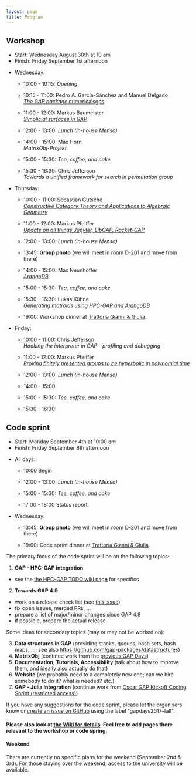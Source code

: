 ```yaml
---
layout: page
title: Program
---
```



## Workshop
* Start: Wednesday August 30th at 10 am
* Finish: Friday September 1st afternoon

- Wednesday:
  - 10:00 - 10:15: *Opening*
  - 10:15 - 11:00:
                   Pedro A. García-Sánchez and Manuel Delgado <br>
                   [*The GAP package* numericalsgps](/gapdays2017-fall/abstracts/numericalsgps)
  - 11:00 - 12:00:
                    Markus Baumeister <br>
                   [*Simplicial surfaces in GAP*](/gapdays2017-fall/SimplicialSurfaces.pdf)

  - 12:00 - 13:00: *Lunch (in-house Mensa)*
  
  - 14:00 - 15:00:
                   Max Horn <br>
                   *MatrixObj-Projekt*
  - 15:00 - 15:30: *Tea, coffee, and cake*
  - 15:30 - 16:30:
                   Chris Jefferson <br>
                   *Towards a unified framework for search in permutation group*

- Thursday:
  - 10:00 - 11:00:
                   Sebastian Gutsche <br>
                   [*Constructive Category Theory and Applications to Algebraic Geometry*](/gapdays2017-fall/abstracts/CAP)
  - 11:00 - 12:00:
                    Markus Pfeiffer <br>
                   [*Update on all things Jupyter, LibGAP, Racket-GAP*](/gapdays2017-fall/abstracts/Jupyter)

  - 12:00 - 13:00: *Lunch (in-house Mensa)*
  
  - 13:45:         __Group photo__ (we will meet in room D-201 and move from there)
  
  - 14:00 - 15:00:
                   Max Neunhöffer <br>
                   [*ArangoDB*](/gapdays2017-fall/abstracts/ArangoDB)
  - 15:00 - 15:30: *Tea, coffee, and cake*
  - 15:30 - 16:30:
                   Lukas Kühne <br>
                   [*Generating matroids using HPC-GAP and ArangoDB*](/gapdays2017-fall/abstracts/matroids)

  - 19:00:         Workshop dinner at [Trattoria Gianni & Giulia](http://trattoria-gianni-giulia.de/?page_id=35).
		   
- Friday:
  - 10:00 - 11:00:
                   Chris Jefferson <br>
                   *Hooking the interpreter in GAP - profiling and debugging*
  - 11:00 - 12:00:
                   Markus Pfeiffer <br>
                   [*Proving finitely presented groups to be hyperbolic in polynomial time*](/gapdays2017-fall/abstracts/FP)

  - 12:00 - 13:00: *Lunch (in-house Mensa)*
  
  - 14:00 - 15:00:
  - 15:00 - 15:30: *Tee, coffee, and cake*
  - 15:30 - 16:30:

<!--
The focus of the workshop will be on presenting research and development related to GAP. __Please submit proposals__ (e.g., topics you want to see covered, or title of a talk you could give) to the organisers (<gapdays2017-fall@gapdays.de>).
-->

## Code sprint
* Start: Monday September 4th at 10:00 am
* Finish: Friday September 8th afternoon

- All days:
  - 10:00 Begin
  
  - 12:00 - 13:00: *Lunch (in-house Mensa)*
  
  - 15:00 - 15:30: *Tee, coffee, and cake*

  - 17:00 - 18:00 Status report

- Wednesday:
  - 13:45:         __Group photo__ (we will meet in room D-201 and move from there)
  
  - 19:00:         Code sprint dinner at [Trattoria Gianni & Giulia](http://trattoria-gianni-giulia.de/?page_id=35).

The primary focus of the code sprint will be on the following topics:

1. __GAP - HPC-GAP integration__
  - see the [the HPC-GAP TODO wiki page](https://github.com/gap-system/gap/wiki/HPC-GAP-TODO) for specifics
2. __Towards GAP 4.9__
  - work on a release check list (see [this issue](https://github.com/gap-system/gap/issues/1477))
  - fix open issues, merged PRs, ...
  - prepare a list of major/minor changes since GAP 4.8
  - if possible, prepare the actual release

Some ideas for secondary topics (may or may not be worked on):

3. __Data structures in GAP__ (providing stacks, queues, hash sets, hash maps, ...; see also <https://github.com/gap-packages/datastructures>)
4. __MatrixObj__ (continue work from the [previous GAP Days](http://gapdays.de/gapdays2017-spring/10_topic/))
5. __Documentation, Tutorials, Accessibility__ (talk about how to improve them, and ideally also actually do that)
6. __Website__ (we probably need to a completely new one; can we hire somebody to do it? what is needed? etc.)
4. __GAP - Julia integration__ (continue work from [Oscar GAP Kickoff Coding Sprint (restricted access)](https://github.com/oscar-system/OSCAR/wiki/Oscar-GAP-Kickoff-Coding-Sprint))

If you have any suggestions for the code sprint, please let the organisers know or [create an issue on GitHub](https://github.com/gap-system/gap/issues) using the label "gapdays2017-fall".


#### Please also look at [the Wiki for details](https://github.com/gapdays/gapdays2017-fall/wiki). Feel free to add pages there relevant to the workshop or code spring.

#### Weekend
There are currently no specific plans for the weekend (September 2nd & 3rd). For those staying over the weekend, access to the university will be available.
